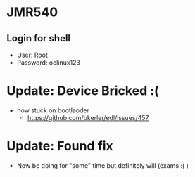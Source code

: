 # JMR540
## Login for shell
- User: Root
- Password: oelinux123

# Update: Device Bricked :(
- now stuck on bootlaoder
  - https://github.com/bkerler/edl/issues/457

# Update: Found fix
- Now be doing for "some" time but definitely will (exams :( )
